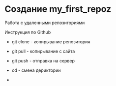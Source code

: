 ﻿# Создание my_first_repoz 

Работа с удаленными репозиториями 

Инструкция по Github 

* git clone - копирывание репозитория 

* git pull - копирывание с сайта 

* git push - отправка на сервер 

* cd - смена дериктории

* 